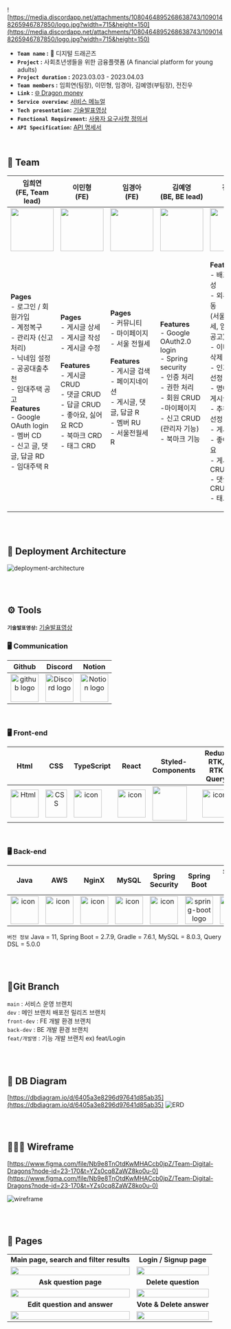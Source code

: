 ![https://media.discordapp.net/attachments/1080464895268638743/1090148265946787850/logo.jpg?width=715&height=150](https://media.discordapp.net/attachments/1080464895268638743/1090148265946787850/logo.jpg?width=715&height=150)

- **`Team name` :** 🐉 디지털 드래곤즈
- **`Project` :** 사회초년생들을 위한 금융플랫폼 (A financial platform for young adults)
- **`Project duration` :** 2023.03.03 - 2023.04.03
- **`Team members` :** 임희연(팀장), 이민형, 임경아, 김예영(부팀장), 전진우
- **`Link` :** [🌐 Dragon money](http://hp5234-dragonmoney-front.s3-website.ap-northeast-2.amazonaws.com/)
- **`Service overview`:** [서비스 메뉴얼](https://file.notion.so/f/s/2dc6f24f-fcf4-4e66-9e34-4d1fead7acb2/42%E1%84%80%E1%85%B5-Team023-%E1%84%89%E1%85%A5%E1%84%87%E1%85%B5%E1%84%89%E1%85%B3%E1%84%86%E1%85%A2%E1%84%82%E1%85%B2%E1%84%8B%E1%85%A5%E1%86%AF.pdf?id=9d636b91-667a-46d3-bc70-4f32a65c2ef7&table=block&spaceId=82d63a72-8254-4cde-bf1e-b2597b7c099c&expirationTimestamp=1680246949989&signature=YM8FpC-kgF9A4y0wDQfIcTthNVR3rGQ8V-BQiDgi--k&downloadName=42%E1%84%80%E1%85%B5-Team023-%E1%84%89%E1%85%A5%E1%84%87%E1%85%B5%E1%84%89%E1%85%B3%E1%84%86%E1%85%A2%E1%84%82%E1%85%B2%E1%84%8B%E1%85%A5%E1%86%AF.pdf)
- **`Tech presentation`:** [기술발표영상](https://www.youtube.com/watch?v=WSenS382Kbs)
- **`Functional Requirement`:** [사용자 요구사항 정의서](https://docs.google.com/spreadsheets/d/1nr49L2OUG_jmOi0T24SNNtoj28_lDOy6M9Insm4-Lxg/edit#gid=0)
- **`API Specification`:** [API 명세서](https://file.notion.so/f/s/6cf81032-8b52-41fc-8b4c-b88de4e50d31/API_%E1%84%86%E1%85%A7%E1%86%BC%E1%84%89%E1%85%A6%E1%84%89%E1%85%A5.pdf?id=74d16eec-8e25-455e-904a-35094c757c42&table=block&spaceId=82d63a72-8254-4cde-bf1e-b2597b7c099c&expirationTimestamp=1680331982129&signature=I5mkBOcyQ-f8hDgmS-Aem6h59MDrjwbV3raijGsbEiE&downloadName=API_%E1%84%86%E1%85%A7%E1%86%BC%E1%84%89%E1%85%A6%E1%84%89%E1%85%A5.pdf)

<br/>

## 🐉 Team

|                  임희연<br>(FE, Team lead)                   |                        이민형<br>(FE)                        |                        임경아<br>(FE)                        |                   김예영<br>(BE, BE lead)                    |                        전진우<br>(BE)                        |
| :----------------------------------------------------------: | :----------------------------------------------------------: | :----------------------------------------------------------: | :----------------------------------------------------------: | :----------------------------------------------------------: |
| <img src="https://cdn.discordapp.com/attachments/1090912771551539210/1090913577608679474/image.png" height="100" width="100"> | <img src="https://media.discordapp.net/attachments/1090912771551539210/1090913106621894677/image.png?width=800&height=785" height="100" width="100"> | <img src="https://media.discordapp.net/attachments/1090912771551539210/1090912798348943460/image.png?width=870&height=842" height="100" width="100"> | <img src="https://media.discordapp.net/attachments/1090912771551539210/1090913004033421372/image.png?width=642&height=595" height="100" width="100"> | <img src="https://media.discordapp.net/attachments/1090912771551539210/1090912919249752124/image.png?width=817&height=810" height="100" width="100"> |
| <p align="left">**Pages**<br/>- 로그인 / 회원가입<br/>- 계정복구 <br />- 관리자 (신고처리)<br/>- 닉네임 설정<br/>- 공공대출추천<br/>- 임대주택 공고<br/>**Features**<br/>- Google OAuth login<br/>- 멤버 CD<br/>- 신고 글, 댓글, 답글 RD<br/>- 임대주택 R<br/></p> | <p align="left">**Pages**<br/>- 게시글 상세<br/>- 게시글 작성<br/>- 게시글 수정<br/></br>**Features**<br/>- 게시글 CRUD<br/>- 댓글 CRUD<br/>- 답글 CRUD<br/>- 좋아요, 싫어요 RCD<br/>- 북마크 CRD<br/>- 태그 CRD</p> | <p align="left">**Pages**<br/>- 커뮤니티<br/>- 마이페이지<br/>- 서울 전월세<br/><br/>**Features**<br/>- 게시글 검색<br/>- 페이지네이션<br/>- 게시글, 댓글, 답글 R<br/>- 멤버 RU<br/>- 서울전월세 R<br/><br/> </p> | <p align="left">**Features**<br/>- Google OAuth2.0 login<br/>- Spring security<br />- 인증 처리<br/>- 권한 처리<br/>- 회원 CRUD<br/>-마이페이지<br />- 신고 CRUD (관리자 기능)<br/>- 북마크 기능<br/></p> | <p align="left">**Features**<br/>- 배포환경 구성<br/>- 외부 api 연동 <br />(서울시 전월세, 임대주택 공고)<br/>- 이미지 추가, 삭제<br/>- 인기게시글 선정 및 추천<br/>- 명예의전당 게시글 선정<br/>- 추천 게시글 선정<br/>- 게시글 검색<br/>- 좋아요, 싫어요<br/>- 게시글 CRUD<br/>- 댓글, 답글 CRUD<br/>- 태그 CRUD<br/></p> |

<br/>

<br/>

## 📌 Deployment Architecture

![deployment-architecture](https://user-images.githubusercontent.com/113220012/228780072-c273d4b3-d253-4bb3-88ea-7497a8f84a0a.png)

<br/>

<br/>

## <span style=""> ⚙️ **Tools** </span>

**`기술발표영상`:** [기술발표영상](https://www.youtube.com/watch?v=WSenS382Kbs)

### 🖥 **Communication** </span>

|                            Github                            |                           Discord                            |                            Notion                            |
| :----------------------------------------------------------: | :----------------------------------------------------------: | :----------------------------------------------------------: |
| <img alt="github logo" src="https://techstack-generator.vercel.app/github-icon.svg" width="65" height="65"> | <img alt="Discord logo" src="https://assets-global.website-files.com/6257adef93867e50d84d30e2/62595384e89d1d54d704ece7_3437c10597c1526c3dbd98c737c2bcae.svg" height="65" width="65"> | <img alt="Notion logo" src="https://www.notion.so/cdn-cgi/image/format=auto,width=640,quality=100/front-static/shared/icons/notion-app-icon-3d.png" height="65" width="65"> |

<br/>

### 🖥 **Front-end** </span>

|                             Html                             |                             CSS                              |                          TypeScript                          |                            React                             |                    Styled-<br>Components                     |                  Redux, RTK,<br/>RTK Query                   |                           Prettier                           |                            esLint                            |                         React-Quill                          |
| :----------------------------------------------------------: | :----------------------------------------------------------: | :----------------------------------------------------------: | :----------------------------------------------------------: | :----------------------------------------------------------: | :----------------------------------------------------------: | :----------------------------------------------------------: | :----------------------------------------------------------: | :----------------------------------------------------------: |
| <div style="display: flex; align-items: flex-start;"><img alt="Html" src ="https://upload.wikimedia.org/wikipedia/commons/thumb/6/61/HTML5_logo_and_wordmark.svg/440px-HTML5_logo_and_wordmark.svg.png" width="65" height="65" /></div> | <div style="display: flex; align-items: flex-start;"><img src="https://user-images.githubusercontent.com/111227745/210204643-4c3d065c-59ec-481d-ac13-cea795730835.png" alt="CSS" width="50" height="65" /></div> | <div style="display: flex; align-items: flex-start;"><img src="https://techstack-generator.vercel.app/ts-icon.svg" alt="icon" width="65" height="65" /></div> | <div style="display: flex; align-items: flex-start;"><img src="https://techstack-generator.vercel.app/react-icon.svg" alt="icon" width="65" height="65" /></div> | <div style="display: flex; align-items: flex-start;"><img src="https://cdn.discordapp.com/attachments/1090912771551539210/1090916139426648095/styled-components.png" width="80" height="80" /></div> | <div style="display: flex; align-items: flex-start;"><img src="https://techstack-generator.vercel.app/redux-icon.svg" alt="icon" width="65" height="65" /></div> | <div style="display: flex; align-items: flex-start;"><img src="https://techstack-generator.vercel.app/prettier-icon.svg" alt="icon" width="65" height="65" /></div> | <div style="display: flex; align-items: flex-start;"><img src="https://techstack-generator.vercel.app/eslint-icon.svg" alt="icon" width="65" height="65" /></div> | <div style="display: flex; align-items: flex-start;"><img src="https://user-images.githubusercontent.com/81786662/210204172-8fc62516-4ee9-410d-859a-17a0da1e76f9.png" width="100" height="65"/></div> |

<br/>

### 🖥 **Back-end** </span>

|                             Java                             |                             AWS                              |                            NginX                             |                            MySQL                             |                       Spring Security                        |                        Spring<br>Boot                        | Spring Data<br>JPA                                           | Gradle                                                       | Query DSL                                                    |
| :----------------------------------------------------------: | :----------------------------------------------------------: | :----------------------------------------------------------: | :----------------------------------------------------------: | :----------------------------------------------------------: | :----------------------------------------------------------: | ------------------------------------------------------------ | ------------------------------------------------------------ | ------------------------------------------------------------ |
| <div style="display: flex; align-items: flex-start;"><img src="https://techstack-generator.vercel.app/java-icon.svg" alt="icon" width="65" height="65" /></div> | <div style="display: flex; align-items: flex-start;"><img src="https://techstack-generator.vercel.app/aws-icon.svg" alt="icon" width="65" height="65" /></div> | <div style="display: flex; align-items: flex-start;"><img src="https://img.icons8.com/color/48/null/nginx.png" alt="icon" width="65" height="65" /></div> | <div style="display: flex; align-items: flex-start;"><img src="https://techstack-generator.vercel.app/mysql-icon.svg" alt="icon" width="65" height="65" /></div> | <div style="display: flex; align-items: flex-start;"><img src="https://media.discordapp.net/attachments/1090258986688843897/1091283675410346044/spring-security-project.png?width=500&height=500" alt="icon" width="65" height="65" /></div> | <img alt="spring-boot logo" src="https://t1.daumcdn.net/cfile/tistory/27034D4F58E660F616" width="65" height="65" > | <div style="display: flex; align-items: flex-start;"><img src="https://cdn.discordapp.com/attachments/1080464895268638743/1090900997271994448/spring-data.png" alt="icon" width="65" height="65" /></div> | <div style="display: flex; align-items: flex-start;"><img src="https://media.discordapp.net/attachments/1090258986688843897/1091283978385903687/gradle-knowledge-graph-logo.png?width=640&height=640" alt="icon" width="65" height="65" /></div> | <div style="display: flex; align-items: flex-start;"><img src="https://pbs.twimg.com/profile_images/378800000264014940/da8da0c0e6dfbfc596f787ade49381a6_400x400.png" alt="icon" width="65" height="65" /></div> |

`버전 정보` Java = 11, Spring Boot = 2.7.9, Gradle = 7.6.1, MySQL = 8.0.3, Query DSL = 5.0.0

<br/>

<br/>

## 🌲Git Branch

`main` : 서비스 운영 브랜치 </br>
`dev` : 메인 브랜치 배포전 릴리즈 브랜치  </br>
`front-dev` : FE 개발 환경 브랜치 </br>
`back-dev` : BE 개발 환경 브랜치  </br>
`feat/개발명` : 기능 개발 브랜치 ex) feat/Login  </br>

<br/>
<br/>

## 🔖 DB Diagram

[https://dbdiagram.io/d/6405a3e8296d97641d85ab35](https://dbdiagram.io/d/6405a3e8296d97641d85ab35)
![ERD](https://user-images.githubusercontent.com/113220012/228779394-cfdbf7b3-c620-44d4-8407-2d524380aa02.png)


<br/>

<br/>

## 👩🏻‍🎨 Wireframe

[https://www.figma.com/file/Nb9e8TnOtdKwMHACcb0jpZ/Team-Digital-Dragons?node-id=23-170&t=YZs0cq8ZaWZ8ko0u-0](https://www.figma.com/file/Nb9e8TnOtdKwMHACcb0jpZ/Team-Digital-Dragons?node-id=23-170&t=YZs0cq8ZaWZ8ko0u-0)

![wireframe](https://user-images.githubusercontent.com/113220012/228159810-aaab3fbf-ad39-47e8-b505-f5b3fa5ea0a8.png)

<br/>

<br/>

## 🌟 Pages 

|                                                              |                                                              |
| :----------------------------------------------------------: | :----------------------------------------------------------: |
|           **Main page, search and filter results**           |                   **Login / Signup page**                    |
| <img width="100%" src="https://user-images.githubusercontent.com/104547038/222377949-97f367bb-cc29-4315-b559-871e75a1f828.gif"/> | <img width="100%" src="https://user-images.githubusercontent.com/104547038/222377978-7a4b1444-8c5c-4f66-81eb-d613b3e4dda4.gif"/> |
|                    **Ask question page**                     |                     **Delete question**                      |
| <img width="100%" src="https://user-images.githubusercontent.com/104547038/222381715-b6bd5bb2-e57a-4436-b62d-c7c3a17eac46.gif"/> | <img width="100%" src="https://user-images.githubusercontent.com/104547038/222381726-d322a447-e171-409b-a8f8-d54b20a35b7c.gif"/> |
|                 **Edit question and answer**                 |                   **Vote & Delete answer**                   |
| <img width="100%" src="https://user-images.githubusercontent.com/104547038/222378036-3c552bd3-2b15-4b5c-844b-92b172a1aebe.gif"/> | <img width="100%" src="https://user-images.githubusercontent.com/104547038/222381701-bcfd02f0-7d6b-40fd-b1bb-dd504410f6dd.gif"/> |

<br/>

<br/>

